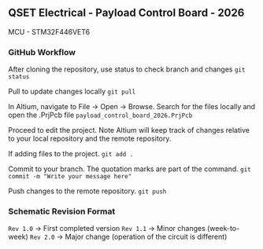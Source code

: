 ## QSET Electrical - Payload Control Board - 2026

MCU - STM32F446VET6

### GitHub Workflow

After cloning the repository, use status to check branch and changes
`git status` 

Pull to update changes locally
`git pull`

In Altium, navigate to File -> Open -> Browse. Search for the files locally and open the .PrjPcb file 
`payload_control_board_2026.PrjPcb`

Proceed to edit the project. Note Altium will keep track of changes relative to your local repository and the remote repository.

If adding files to the project. 
`git add .`

Commit to your branch. The quotation marks are part of the command.
`git commit -m "Write your message here"`

Push changes to the remote repository.
`git push`

### Schematic Revision Format

`Rev 1.0` -> First completed version
`Rev 1.1` -> Minor changes (week-to-week)
`Rev 2.0` -> Major change (operation of the circuit is different)

